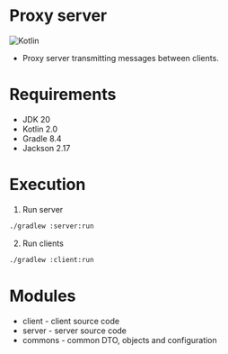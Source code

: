 # Proxy server

![Kotlin](https://shields.io/badge/Kotlin-2.0-purple)

- Proxy server transmitting messages between clients.

# Requirements

- JDK 20
- Kotlin 2.0
- Gradle 8.4
- Jackson 2.17

# Execution

1. Run server
```bash
./gradlew :server:run
```
2. Run clients

```bash
./gradlew :client:run
```

# Modules

- client - client source code
- server - server source code
- commons - common DTO, objects and configuration